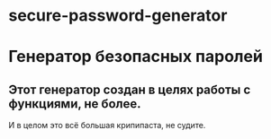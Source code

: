 # secure-password-generator
 
# Генератор безопасных паролей

## Этот генератор создан в целях работы с функциями, не более. 

И в целом это всё большая крипипаста, не судите.
